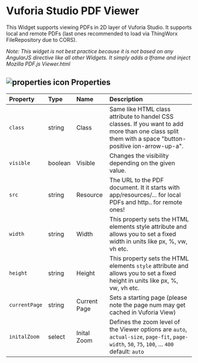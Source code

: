 # Vuforia Studio PDF Viewer

This Widget supports viewing PDFs in 2D layer of Vuforia Studio. It supports local and remote PDFs (last ones recommended to load via ThingWorx FileRepository due to CORS).

*Note: This widget is not best practice because it is not based on any AngularJS directive like all other Widgets. It simply adds a Iframe and inject Mozilla PDF.js Viewer.html*


## ![properties icon](https://placehold.it/15/236192/000000?text=+) Properties

| Property | Type | Name | Description | 
| :--- | :--- | :--- | :--- | 
| `class` | string | Class | Same like HTML class attribute to handel CSS classes. If you want to add more than one class split them with a space "button-positive ion-arrow-up-a". |
| `visible` | boolean | Visible | Changes the visibility depending on the given value. |
| `src` | string | Resource | The URL to the PDF document. It it starts with app/resources/... for local PDFs and http.. for remote ones! |
| `width` | string | Width | This property sets the HTML elements style attribute and allows you to set a fixed width in units like px, %, vw, vh etc. |
| `height` | string | Height | This property sets the HTML elements `style` attribute and allows you to set a fixed height in units like px, %, vw, vh etc. |
| `currentPage` | string | Current Page | Sets a starting page (please note the page num may get cached in Vuforia View) |
| `initalZoom` | select | Inital Zoom | Defines the zoom level of the Viewer options are `auto`, `actual-size`, `page-fit`, `page-width`, `50`, `75`, `100`, ... `400` default: `auto` |
